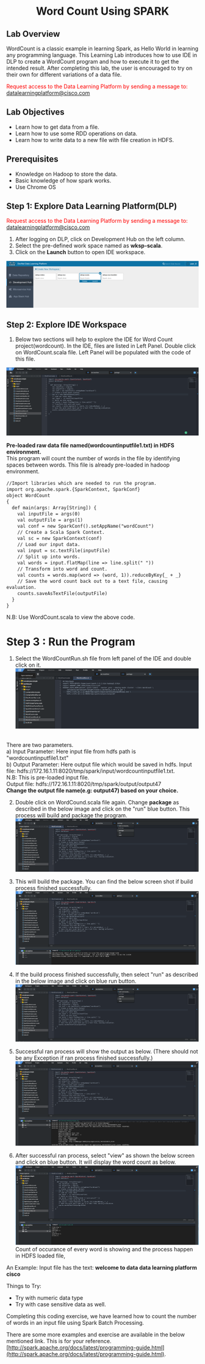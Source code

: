 # <center>Word Count Using SPARK</center>

## Lab Overview

WordCount is a classic example in learning Spark, as Hello World in learning any programming language. This Learning Lab introduces how to use IDE in DLP to create a WordCount program and how to execute it to get the intended result. After completing this lab, the user is encouraged to try on their own for different variations of a data file. 

<font color='red'>Request access to the Data Learning Platform by sending a message to:</font> [datalearningplatform@cisco.com](mailto:datalearningplatform@cisco.com)

## Lab Objectives

* Learn how to get data from a file.
* Learn how to use some RDD operations on data.
* Learn how to write data to a new file with file creation in HDFS.


## Prerequisites

* Knowledge on Hadoop to store the data.
* Basic knowledge of how spark works.
* Use Chrome OS


## Step 1: Explore Data Learning Platform(DLP)

<font color='red'>Request access to the Data Learning Platform by sending a message to:</font> [datalearningplatform@cisco.com](mailto:datalearningplatform@cisco.com)

1)	After logging on DLP, click on Development Hub on the left column.<br>
2)	Select the pre-defined work space named as <b>wksp-scala</b>.<br>
3)	Click on the <b>Launch</b> button to open IDE workspace.<br>

![alt-tag](https://github.com/prakdutt/data-dev-learning-labs/blob/master/labs/word-count-using-spark/assets/images/selectionWorkSpace.PNG?raw=true)

## Step 2: Explore IDE Workspace

1)	Below two sections will help to explore the IDE for Word Count project(wordcount). In the IDE, files are listed in Left Panel.
Double click on WordCount.scala file. Left Panel will be populated with the code of this file. 

![alt-tag](https://github.com/prakdutt/data-dev-learning-labs/blob/master/labs/word-count-using-spark/assets/images/WordCountScalafile.PNG?raw=true)


<b>Pre-loaded raw data file named(wordcountinputfile1.txt) in HDFS environment.</b><br>
This program will count the number of words in the file by identifying spaces between words. This file is already pre-loaded in hadoop environment.

```
//Import libraries which are needed to run the program. 
import org.apache.spark.{SparkContext, SparkConf}
object WordCount
{
  def main(args: Array[String]) {
    val inputFile = args(0)
    val outputFile = args(1)
    val conf = new SparkConf().setAppName("wordCount")
    // Create a Scala Spark Context.
    val sc = new SparkContext(conf)
    // Load our input data.
    val input = sc.textFile(inputFile)
    // Split up into words.
    val words = input.flatMap(line => line.split(" "))
    // Transform into word and count.
    val counts = words.map(word => (word, 1)).reduceByKey{_ + _}
    // Save the word count back out to a text file, causing evaluation.
    counts.saveAsTextFile(outputFile)
  }
}
```
N.B: Use WordCount.scala to view the above code. 

# Step 3 :  Run the Program

1) Select the WordCountRun.sh file from left panel of the IDE and double click on it. 
![alt-tag](https://github.com/prakdutt/data-dev-learning-labs/blob/master/labs/word-count-using-spark/assets/images/Step7.PNG?raw=true)

<br>
There are two parameters. <br>
a) Input Parameter: Here input file from hdfs path is "wordcountinputfile1.txt"<br>
b) Output Parameter: Here output file which would be saved in hdfs.
   Input file: hdfs://172.16.1.11:8020/tmp/spark/input/wordcountinputfile1.txt. <br>
   N.B: This is pre-loaded input file. <br>
   Output file: hdfs://172.16.1.11:8020/tmp/spark/output/output47<br>
   <b>Change the output file name(e.g: <b>output47</b>) based on your choice.</b>
<br>

2) Double click on WordCound.scala file again. Change <b>package</b> as described in the below image and click on the "run" blue button. This process will build and package the program.
![alt-tag](https://github.com/prakdutt/data-dev-learning-labs/blob/master/labs/word-count-using-spark/assets/images/buildWordCount.PNG?raw=true)

3) This will build the package. You can find the below screen shot if build process finished successfully.
![alt-tag](https://github.com/prakdutt/data-dev-learning-labs/blob/master/labs/word-count-using-spark/assets/images/buildSuccessWordCount.PNG?raw=true)

4) If the build process finished successfully, then select "run" as described in the below image and click on blue run button. 
![alt-tag](https://github.com/prakdutt/data-dev-learning-labs/blob/master/labs/word-count-using-spark/assets/images/runWordCount.PNG?raw=true)

5) Successful ran process will show the output as below. (There should not be any Exception if ran process finished successfully.)
![alt-tag](https://github.com/prakdutt/data-dev-learning-labs/blob/master/labs/word-count-using-spark/assets/images/successRunProcess.PNG?raw=true)

5) After successful ran process, select "view" as shown the below screen and click on blue button. It will display the word count as below.
![alt-tag](https://github.com/prakdutt/data-dev-learning-labs/blob/master/labs/word-count-using-spark/assets/images/FinalWordCount.PNG?raw=true)
Count of occurance of every word is showing and the process happen in HDFS loaded file,


An Example:
Input file has the text: <b>welcome to data data learning platform cisco</b>


Things to Try:

* Try with numeric data type
* Try with case sensitive data as well.

Completing this coding exercise, we have learned how to count the number of words in an input file using Spark Batch Processing. <br>

There are some more examples and exercise are available in the below mentioned link. This is for your reference.
[http://spark.apache.org/docs/latest/programming-guide.html](http://spark.apache.org/docs/latest/programming-guide.html).
